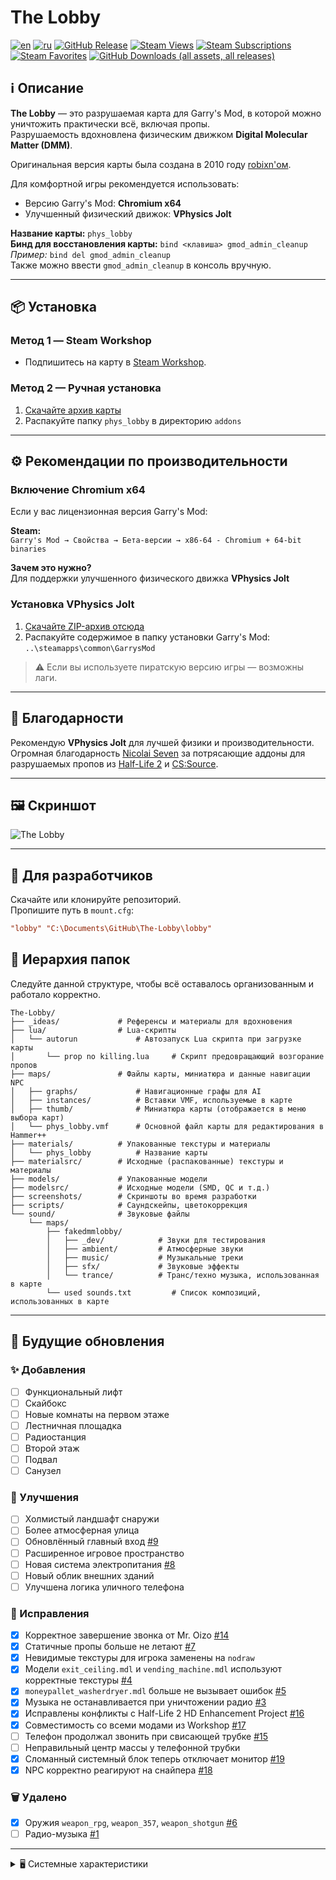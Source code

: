 
# The Lobby

[![en][lang_en]](README.md)
[![ru][lang_ru]](README-RU.md)
[![GitHub Release][version_map]][latest_release]
[![Steam Views][steamviews]][steam_workshop]
[![Steam Subscriptions][steamsub]][steam_workshop]
[![Steam Favorites][steamfav]][steam_workshop]
[![GitHub Downloads (all assets, all releases)][downloads]][all_releases]

## ℹ️ Описание

**The Lobby** — это разрушаемая карта для Garry's Mod, в которой можно уничтожить практически всё, включая пропы.  
Разрушаемость вдохновлена физическим движком **Digital Molecular Matter (DMM)**.

Оригинальная версия карты была создана в 2010 году [robixn'ом][robixn_showcase_physlobby].

Для комфортной игры рекомендуется использовать:
- Версию Garry's Mod: **Chromium x64**
- Улучшенный физический движок: **VPhysics Jolt**

**Название карты:** `phys_lobby`  
**Бинд для восстановления карты:** `bind <клавиша> gmod_admin_cleanup`  
*Пример:* `bind del gmod_admin_cleanup`  
Также можно ввести `gmod_admin_cleanup` в консоль вручную.

---

## 📦 Установка

### Метод 1 — Steam Workshop

- Подпишитесь на карту в [Steam Workshop][steam_workshop].

### Метод 2 — Ручная установка

1. [Скачайте архив карты][download_latest_map]
2. Распакуйте папку `phys_lobby` в директорию `addons`

---

## ⚙️ Рекомендации по производительности

### Включение Chromium x64

Если у вас лицензионная версия Garry's Mod:

**Steam:**  
`Garry's Mod → Свойства → Бета-версии → x86-64 - Chromium + 64-bit binaries`

**Зачем это нужно?**  
Для поддержки улучшенного физического движка **VPhysics Jolt**

### Установка VPhysics Jolt

1. [Скачайте ZIP-архив отсюда][vphysics_gmod_build]
2. Распакуйте содержимое в папку установки Garry's Mod:  
   `..\steamapps\common\GarrysMod`

> ⚠️ Если вы используете пиратскую версию игры — возможны лаги.

---

## 🙏 Благодарности

Рекомендую **VPhysics Jolt** для лучшей физики и производительности.  
Огромная благодарность [Nicolai Seven][author_nicolai] за потрясающие аддоны для разрушаемых пропов из [Half-Life 2][author_nicolai_hl2] и [CS:Source][author_nicolai_css].

---

## 🖼️ Скриншот

![The Lobby][phys_lobby_compare]

---

## 🔧 Для разработчиков

Скачайте или клонируйте репозиторий.  
Пропишите путь в `mount.cfg`:

```cfg
"lobby" "C:\Documents\GitHub\The-Lobby\lobby"
```

## 📂 Иерархия папок

Следуйте данной структуре, чтобы всё оставалось организованным и работало корректно.

```
The-Lobby/
├── _ideas/             # Референсы и материалы для вдохновения
├── lua/                # Lua-скрипты
│   └── autorun             # Автозапуск Lua скрипта при загрузке карты
│       └── prop no killing.lua     # Скрипт предовращающий возгорание пропов
├── maps/               # Файлы карты, миниатюра и данные навигации NPC
│   ├── graphs/             # Навигационные графы для AI
│   ├── instances/          # Вставки VMF, используемые в карте
│   ├── thumb/              # Миниатюра карты (отображается в меню выбора карт)
│   └── phys_lobby.vmf      # Основной файл карты для редактирования в Hammer++
├── materials/          # Упакованные текстуры и материалы
│   └── phys_lobby          # Название карты
├── materialsrc/        # Исходные (распакованные) текстуры и материалы
├── models/             # Упакованные модели
├── modelsrc/           # Исходные модели (SMD, QC и т.д.)
├── screenshots/        # Скриншоты во время разработки
├── scripts/            # Саундскейпы, цветокоррекция
└── sound/              # Звуковые файлы
    └── maps/
        ├── fakedmmlobby/
        │   ├── _dev/            # Звуки для тестирования
        │   ├── ambient/         # Атмосферные звуки
        │   ├── music/           # Музыкальные треки
        │   ├── sfx/             # Звуковые эффекты
        │   └── trance/          # Транс/техно музыка, использованная в карте
        └── used sounds.txt         # Список композиций, использованных в карте
```

---

## 📝 Будущие обновления

### ✨ Добавления

- [ ] Функциональный лифт  
- [ ] Скайбокс  
- [ ] Новые комнаты на первом этаже  
- [ ] Лестничная площадка  
- [ ] Радиостанция  
- [ ] Второй этаж  
- [ ] Подвал  
- [ ] Санузел  

### 🔧 Улучшения

- [ ] Холмистый ландшафт снаружи  
- [ ] Более атмосферная улица  
- [ ] Обновлённый главный вход [#9]  
- [ ] Расширенное игровое пространство  
- [ ] Новая система электропитания [#8]  
- [ ] Новый облик внешних зданий  
- [ ] Улучшена логика уличного телефона  

### 🐛 Исправления

- [x] Корректное завершение звонка от Mr. Oizo [#14]  
- [x] Статичные пропы больше не летают [#7]  
- [x] Невидимые текстуры для игрока заменены на `nodraw`  
- [x] Модели `exit_ceiling.mdl` и `vending_machine.mdl` используют корректные текстуры [#4]  
- [x] `moneypallet_washerdryer.mdl` больше не вызывает ошибок [#5]  
- [x] Музыка не останавливается при уничтожении радио [#3]  
- [x] Исправлены конфликты с Half-Life 2 HD Enhancement Project [#16]  
- [x] Совместимость со всеми модами из Workshop [#17]  
- [ ] Телефон продолжал звонить при свисающей трубке [#15]  
- [ ] Неправильный центр массы у телефонной трубки  
- [x] Сломанный системный блок теперь отключает монитор [#19]  
- [x] NPC корректно реагируют на снайпера [#18]  

### 🗑️ Удалено

- [x] Оружия `weapon_rpg`, `weapon_357`, `weapon_shotgun` [#6]  
- [ ] Радио-музыка [#1]  

---

<details>
<summary>🖥️ Системные характеристики</summary>
29 октября 2023 — была приобретена GTX 1660 Super 6GB за 3200 лей
</details>

<!-- shields.io -->
[lang_en]: https://img.shields.io/badge/lang-English%20%F0%9F%87%AC%F0%9F%87%A7-white
[lang_ru]: https://img.shields.io/badge/%D1%8F%D0%B7%D1%8B%D0%BA-%D0%A0%D1%83%D1%81%D1%81%D0%BA%D0%B8%D0%B9%20%F0%9F%87%B7%F0%9F%87%BA-white
[latest_release]: https://github.com/boxden/The-Lobby/releases/tag/v1.0.1
[all_releases]: https://github.com/boxden/The-Lobby/releases
[version_map]: https://img.shields.io/github/v/release/boxden/The-Lobby
[steamviews]: https://img.shields.io/steam/views/2886996246
[steamsub]: https://img.shields.io/steam/subscriptions/2886996246
[steamfav]: https://img.shields.io/steam/favorites/2886996246
[downloads]: https://img.shields.io/github/downloads/boxden/The-Lobby/total

<!-- Links -->
[robixn_showcase_physlobby]: https://www.youtube.com/watch?v=N7MYttLnHpA
[steam_workshop]: https://steamcommunity.com/sharedfiles/filedetails/?id=2886996246
[phys_lobby_compare]: https://all-mods.ru/wp-content/uploads/2022/11/phys_lobby.gif
[vphysics_gmod_build]: https://github.com/misyltoad/VPhysics-Jolt/releases/download/0.20/vphysics_jolt_0.20_gmod_win64.zip
[download_latest_map]: https://github.com/boxden/The-Lobby/releases/download/v1.0.1/the_lobby_2886996246.7z
[author_nicolai]: https://steamcommunity.com/id/nicolai_seven
[author_nicolai_hl2]: https://steamcommunity.com/sharedfiles/filedetails/?id=767948098
[author_nicolai_css]: https://steamcommunity.com/sharedfiles/filedetails/?id=2701419409

<!-- Issues -->
[#1]: https://github.com/boxden/The-Lobby/issues/1
[#3]: https://github.com/boxden/The-Lobby/issues/3
[#4]: https://github.com/boxden/The-Lobby/issues/4
[#5]: https://github.com/boxden/The-Lobby/issues/5
[#6]: https://github.com/boxden/The-Lobby/issues/6
[#7]: https://github.com/boxden/The-Lobby/issues/7
[#8]: https://github.com/boxden/The-Lobby/issues/8
[#9]: https://github.com/boxden/The-Lobby/issues/9
[#14]: https://github.com/boxden/The-Lobby/issues/14
[#15]: https://github.com/boxden/The-Lobby/issues/15
[#16]: https://github.com/boxden/The-Lobby/issues/16
[#17]: https://github.com/boxden/The-Lobby/issues/17
[#18]: https://github.com/boxden/The-Lobby/issues/18
[#19]: https://github.com/boxden/The-Lobby/issues/19
